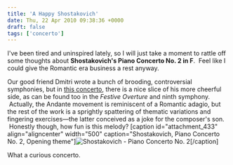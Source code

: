 ```yaml
---
title: 'A Happy Shostakovich'
date: Thu, 22 Apr 2010 09:38:36 +0000
draft: false
tags: ['concerto']
---
```


I've been tired and uninspired lately, so I will just take a moment to rattle off some thoughts about **Shostakovich's Piano Concerto No. 2 in F**.  Feel like I could give the Romantic era business a rest anyway.

Our good friend Dmitri wrote a bunch of brooding, controversial symphonies, but in [this concerto](http://www.lala.com/#album/1009087791584687796 "Shostakovich Piano Concerto No. 2"), there is a nice slice of his more cheerful side, as can be found too in the _Festive Overture_ and ninth symphony.  Actually, the Andante movement is reminiscent of a Romantic adagio, but the rest of the work is a sprightly spattering of thematic variations and fingering exercises—the latter conceived as a joke for the composer's son.  Honestly though, how fun is this melody? \[caption id="attachment\_433" align="aligncenter" width="500" caption="Shostakovich, Piano Concerto No. 2, Opening theme"\]![Shostakovich - Piano Concerto No. 2](https://alexchaocom.files.wordpress.com/2021/07/82291-shostakovich-concerto2-theme1.png "Shostakovich - Piano Concerto No. 2")\[/caption\]

What a curious concerto.
